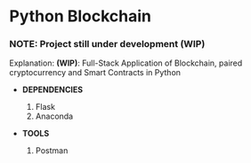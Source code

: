 # Python Blockchain

### NOTE: Project still under development (WIP)

Explanation: **(WIP)**: Full-Stack Application of Blockchain, paired cryptocurrency and Smart Contracts in Python
  * **DEPENDENCIES**
	1. Flask
	2. Anaconda

  * **TOOLS**
	1. Postman